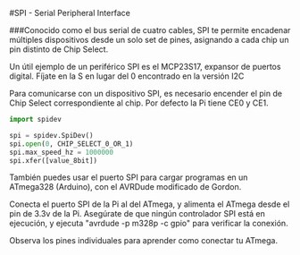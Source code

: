 <!--
---
name: SPI
description: Pines SPI Raspberry Pi
pincount: 5
pin:
  '11':
    name: SPI1 CE1
  '12':
    name: SPI1 CE0
  '19':
    name: SPI0 MOSI
    direction: salida
    active: alto (encendido)
    description: Master Out / Slave In
  '21':
    name: SPI0 MISO
    direction: entrada
    active: alto (encendido)
    description: Master In / Slave Out
  '23':
    name: SPI0 SCLK
    direction: salida
    active: alto (encendido)
    description: Clock
  '24':
    name: SPI0 CE0
    direction: salida
    active: alto (encendido)
    description: Chip Select 0
  '26':
    name: SPI0 CE1
    direction: salida
    active: alto (encendido)
    description: Chip Select 1
  '35':
    name: SPI1 MISO
  '36':
    name: SPI1 CE2
  '38':
    name: SPI1 MOSI
  '40':
    name: SPI1 SCLK
-->
#SPI - Serial Peripheral Interface

###Conocido como el bus serial de cuatro cables, SPI te permite encadenar múltiples dispositivos desde un solo set de pines, asignando a cada chip un pin distinto de Chip Select.

Un útil ejemplo de un periférico SPI es el MCP23S17, expansor de puertos digital. Fíjate en la S en lugar del 0 encontrado en la versión I2C

Para comunicarse con un dispositivo SPI, es necesario encender el pin de Chip Select correspondiente al chip. Por defecto la Pi tiene CE0 y CE1.

```python
import spidev

spi = spidev.SpiDev()
spi.open(0, CHIP_SELECT_0_OR_1)
spi.max_speed_hz = 1000000
spi.xfer([value_8bit])
```

También puedes usar el puerto SPI para cargar programas en un ATmega328 (Arduino), con el AVRDude modificado de Gordon.

Conecta el puerto SPI de la Pi al del ATmega, y alimenta el ATmega desde el pin de 3.3v de la Pi. Asegúrate de que ningún controlador SPI está en ejecución, y ejecuta "avrdude -p m328p -c gpio" para verificar la conexión.

Observa los pines individuales para aprender como conectar tu ATmega.
